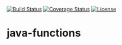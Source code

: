 [![Build Status](https://travis-ci.org/codejanovic/java-functions.svg?branch=develop)](https://travis-ci.org/codejanovic/java-functions)
[![Coverage Status](https://coveralls.io/repos/github/codejanovic/java-functions/badge.svg?branch=develop)](https://coveralls.io/github/codejanovic/java-functions?branch=develop)
[![License](https://img.shields.io/github/license/mashape/apistatus.svg?maxAge=2592000)]()

# java-functions

